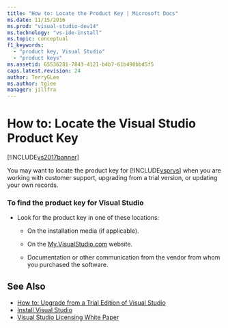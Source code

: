 ```yaml
---
title: "How to: Locate the Product Key | Microsoft Docs"
ms.date: 11/15/2016
ms.prod: "visual-studio-dev14"
ms.technology: "vs-ide-install"
ms.topic: conceptual
f1_keywords:
  - "product key, Visual Studio"
  - "product keys"
ms.assetid: 65536281-7843-4121-b4b7-61b498bbd5f5
caps.latest.revision: 24
author: TerryGLee
ms.author: tglee
manager: jillfra
---
```

# How to: Locate the Visual Studio Product Key
[!INCLUDE[vs2017banner](../includes/vs2017banner.md)]

You may want to locate the product key for [!INCLUDE[vsprvs](../includes/vsprvs-md.md)] when you are working with customer support, upgrading from a trial version, or updating your own records.

### To find the product key for Visual Studio

- Look for the product key in one of these locations:

  - On the installation media (if applicable).

  - On the [My.VisualStudio.com](https://my.visualstudio.com/productkeys) website.

  - Documentation or other communication from the vendor from whom you purchased the software.

## See Also
 * [How to: Upgrade from a Trial Edition of Visual Studio](../install/how-to-upgrade-from-a-trial-edition-of-visual-studio.md)
 * [Install Visual Studio](../install/install-visual-studio-2015.md)
 * [Visual Studio Licensing White Paper](https://www.microsoft.com/download/details.aspx?id=13350)
